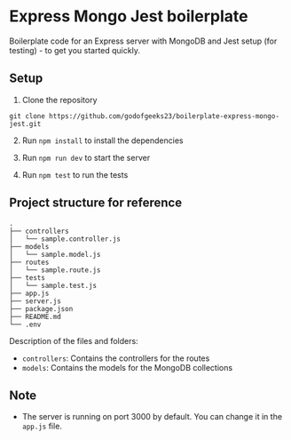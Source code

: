 # Express Mongo Jest boilerplate

Boilerplate code for an Express server with MongoDB and Jest setup (for testing) - to get you started quickly.

## Setup

1. Clone the repository

```
git clone https://github.com/godofgeeks23/boilerplate-express-mongo-jest.git
```

2. Run `npm install` to install the dependencies

3. Run `npm run dev` to start the server
4. Run `npm test` to run the tests

## Project structure for reference

```
.
├── controllers
│   └── sample.controller.js
├── models
│   └── sample.model.js
├── routes
│   └── sample.route.js
├── tests
│   └── sample.test.js
├── app.js
├── server.js
├── package.json
├── README.md
└── .env
```

Description of the files and folders:

- `controllers`: Contains the controllers for the routes
- `models`: Contains the models for the MongoDB collections

## Note

- The server is running on port 3000 by default. You can change it in the `app.js` file.

